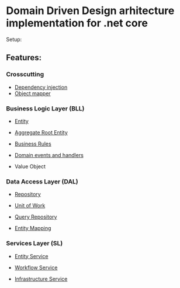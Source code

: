 # Domain Driven Design arhitecture implementation for .net core 

Setup:

## Features:

### Crosscutting

- [Dependency injection][1]
- [Object mapper][2]

### Business Logic Layer (BLL)

- [Entity][3]

- [Aggregate Root Entity][4]

- [Business Rules][5]

- [Domain events and handlers][6]

- Value Object

### Data Access Layer (DAL)

- [Repository][7]

- [Unit of Work][8]

- [Query Repository][9]

- [Entity Mapping][10]

### Services Layer (SL)

- [Entity Service][11]

- [Workflow Service][12]

- [Infrastructure Service][13]

[1]: https://github.com/Alexander-Shein/DddCore/blob/net-core/Src/Crosscutting/DddCore.Contracts.Crosscutting/DependencyInjection/README.md
[2]: https://github.com/Alexander-Shein/DddCore/blob/net-core/Src/Crosscutting/DddCore.Contracts.Crosscutting/ObjectMapper/README.md

[3]: https://github.com/Alexander-Shein/DddCore/blob/net-core/Src/BLL/README.md
[4]: https://github.com/Alexander-Shein/DddCore/blob/net-core/Src/BLL/README.md#aggregate-root-entity
[5]: https://github.com/Alexander-Shein/DddCore/blob/net-core/Src/BLL/README.md#business-rules
[6]: https://github.com/Alexander-Shein/DddCore/blob/net-core/Src/BLL/README.md#domain-events-and-handlers

[7]: https://github.com/Alexander-Shein/DddCore/blob/net-core/Src/DAL/README.md#repository
[8]: https://github.com/Alexander-Shein/DddCore/blob/net-core/Src/DAL/README.md#unit-of-work
[9]: https://github.com/Alexander-Shein/DddCore/blob/net-core/Src/DAL/README.md#queryrepository
[10]: https://github.com/Alexander-Shein/DddCore/blob/net-core/Src/DAL/README.md#entity-mapping

[11]: https://github.com/Alexander-Shein/DddCore/blob/net-core/Src/SL/README.md#entity-service
[12]: https://github.com/Alexander-Shein/DddCore/blob/net-core/Src/SL/README.md#workflow-service
[13]: https://github.com/Alexander-Shein/DddCore/blob/net-core/Src/SL/README.md#infrastructure-service
